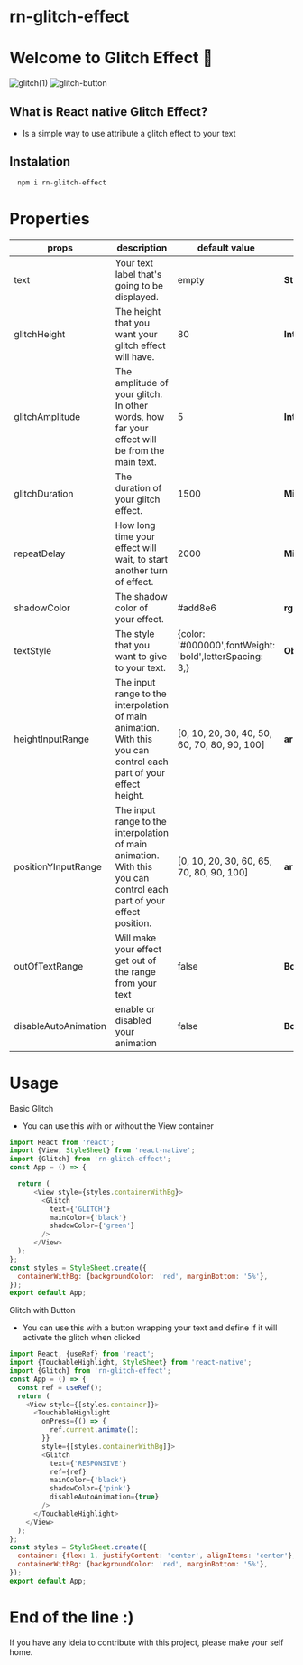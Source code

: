 # rn-glitch-effect

# Welcome to Glitch Effect :wave: 

![glitch(1)](https://user-images.githubusercontent.com/49838612/108607576-f4dc3a80-739f-11eb-80bc-13863f83bdaf.gif) ![glitch-button](https://user-images.githubusercontent.com/49838612/108607413-14bf2e80-739f-11eb-80cd-916449e94b6d.gif)


## What is React native Glitch Effect?

- Is a simple way to use attribute a glitch effect to your text

## Instalation

```javascript
  npm i rn-glitch-effect
```
# Properties
| props  |  description  | default value    |                       |
| ------------------- | ------------------- | -------------------  | ------------------- |
|  text |  Your text label that's going to be displayed. | empty | <b>String</b>|
|  glitchHeight |  The height that you want your glitch effect will have. | 80 | <b>Integer</b>|
|  glitchAmplitude |  The amplitude of your glitch. In other words, how far your effect will be from the main text. | 5 | <b>Integer</b>|
|  glitchDuration |  The duration of your glitch effect. | 1500 | <b>Milisseconds</b>|
|  repeatDelay |  How long time your effect will wait, to start another turn of effect. | 2000 | <b>Milisseconds</b>|
|  shadowColor |  The shadow color of your effect. | #add8e6 | <b>rgb</b>|
|  textStyle |  The style that you want to give to your text. | {color: '#000000',fontWeight: 'bold',letterSpacing: 3,} | <b>Object</b>|
|  heightInputRange |  The input range to the interpolation of main animation. With this you can control each part of your effect height. | [0, 10, 20, 30, 40, 50, 60, 70, 80, 90, 100] | <b>array</b>|
|  positionYInputRange |  The input range to the interpolation of main animation. With this you can control each part of your effect position. | [0, 10, 20, 30, 60, 65, 70, 80, 90, 100] | <b>array</b>|
|  outOfTextRange |  Will make your effect get out of the range from your text | false | <b>Boolean</b>|
|  disableAutoAnimation |  enable or disabled your animation | false | <b>Boolean</b>|

# Usage

Basic Glitch
- You can use this with or without the View container
```javascript
import React from 'react';
import {View, StyleSheet} from 'react-native';
import {Glitch} from 'rn-glitch-effect';
const App = () => {

  return (
      <View style={styles.containerWithBg}>
        <Glitch
          text={'GLITCH'}
          mainColor={'black'}
          shadowColor={'green'}
        />
      </View>
  );
};
const styles = StyleSheet.create({
  containerWithBg: {backgroundColor: 'red', marginBottom: '5%'},
});
export default App;

```
Glitch with Button
- You can use this with a button wrapping your text and define if it will activate the glitch when clicked

```javascript
import React, {useRef} from 'react';
import {TouchableHighlight, StyleSheet} from 'react-native';
import {Glitch} from 'rn-glitch-effect';
const App = () => {
  const ref = useRef();
  return (
    <View style={[styles.container]}>
      <TouchableHighlight
        onPress={() => {
          ref.current.animate();
        }}
        style={[styles.containerWithBg]}>
        <Glitch
          text={'RESPONSIVE'}
          ref={ref}
          mainColor={'black'}
          shadowColor={'pink'}
          disableAutoAnimation={true}
        />
      </TouchableHighlight>
    </View>
  );
};
const styles = StyleSheet.create({
  container: {flex: 1, justifyContent: 'center', alignItems: 'center'},
  containerWithBg: {backgroundColor: 'red', marginBottom: '5%'},
});
export default App;

```

# End of the line :)

If you have any ideia to contribute with this project, please make your self home.



